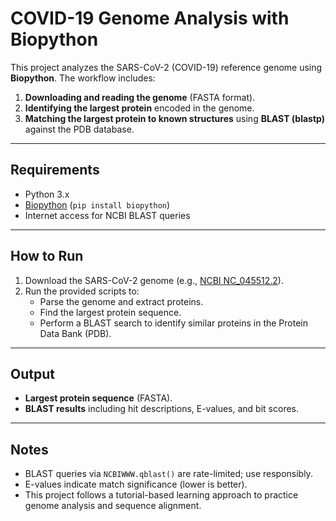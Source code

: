 # COVID-19 Genome Analysis with Biopython

This project analyzes the SARS-CoV-2 (COVID-19) reference genome using **Biopython**. The workflow includes:

1. **Downloading and reading the genome** (FASTA format).  
2. **Identifying the largest protein** encoded in the genome.  
3. **Matching the largest protein to known structures** using **BLAST (blastp)** against the PDB database.

---

## Requirements
- Python 3.x  
- [Biopython](https://biopython.org/) (`pip install biopython`)  
- Internet access for NCBI BLAST queries  

---

## How to Run
1. Download the SARS-CoV-2 genome (e.g., [NCBI NC_045512.2](https://www.ncbi.nlm.nih.gov/nuccore/NC_045512.2)).  
2. Run the provided scripts to:  
   - Parse the genome and extract proteins.  
   - Find the largest protein sequence.  
   - Perform a BLAST search to identify similar proteins in the Protein Data Bank (PDB).  

---

## Output
- **Largest protein sequence** (FASTA).  
- **BLAST results** including hit descriptions, E-values, and bit scores.

---

## Notes
- BLAST queries via `NCBIWWW.qblast()` are rate-limited; use responsibly.  
- E-values indicate match significance (lower is better).  
- This project follows a tutorial-based learning approach to practice genome analysis and sequence alignment.
